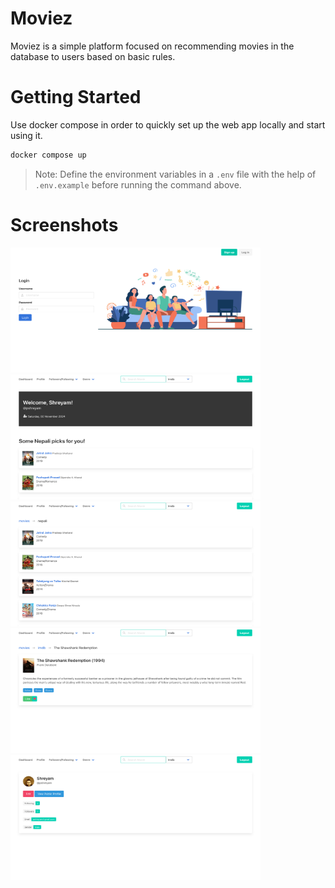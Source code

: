 # Moviez

Moviez is a simple platform focused on recommending movies in the database to users based on basic rules.

# Getting Started

Use docker compose in order to quickly set up the web app locally and start using it.

```bash
docker compose up
```

> Note: Define the environment variables in a `.env` file with the help of `.env.example` before running the command above.

# Screenshots

<img src="./screenshots/login.png" width=400 height=200 /> <img src="./screenshots/dashboard.png" width=400 height=200 />
<img src="./screenshots/movies.png" width=400 height=200 /> <img src="./screenshots/movie-details.png" width=400 height=200 />
<img src="./screenshots/user-profile.png" width=400 height=200 />
